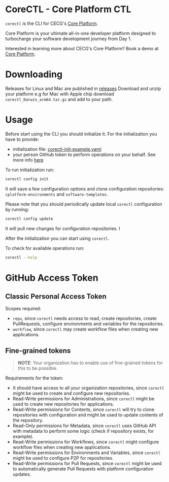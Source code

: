 # CoreCTL - Core Platform CTL

`corectl` is the CLI for CECG's [Core Platform](https://www.cecg.io/core-platform/).

Core Platform is your ultimate all-in-one developer platform designed to turbocharge your software development journey from Day 1.

Interested in learning more about CECG's Core Platform? Book a demo at [Core Platform](https://www.cecg.io/core-platform/).

# Downloading

Releases for Linux and Mac are published in [releases](https://github.com/coreeng/corectl/releases/)
Download and unzip your platform e.g for Mac with Apple chip download `corectl_Darwin_arm64.tar.gz`
and add to your path.

# Usage 

Before start using the CLI you should initialize it.
For the initialization you have to provide:
- initialization file: [corectl-init-example.yaml](corectl-init-example.yaml)
- your person GitHub token to perform operations on your behalf. See more info [here](#GitHub-Access-Token)

To run initialization run:
```bash
corectl config init
```
It will save a few configuration options and clone configuration repositories:
`cplatform-environments` and `software-templates`.

Please note that you should periodically update local `corectl` configuration by running:
```bash
corectl config update
```
It will pull new changes for configuration repositories.
I

After the initialization you can start using `corectl`. 

To check for available operations run:
```bash 
corectl --help
```

# GitHub Access Token

## Classic Personal Access Token
Scopes required:
- `repo`, since `corectl` needs access to read, create repositories, create PullRequests, configure environments and variables for the repositories.
- `workflow`, since `corectl` may create workflow files when creating new applications.

## Fine-grained tokens
> **_NOTE_**: Your organization has to enable use of fine-grained tokens for this to be possible.

Requirements for the token:
- It should have access to all your organization repositories, since `corectl` might be used to create and configure new repositories.
- Read-Write permissions for Administrations, since `corectl` might be used to create new repositories for applications.
- Read-Write permissions for Contents, since `corectl` will try to clone repositories with configuration and might be used to update contents of the repository.
- Read-Only permissions for Metadata, since `corectl` uses GitHub API with metadata to perform some logic (check if repository exists, for example).
- Read-Write permissions for Workflows, since `corectl` might configure workflow files when creating new applications.
- Read-Write permissions for Environments and Variables, since `corectl` might be used to configure P2P for repositories.
- Read-Write permissions for Pull Requests, since `corectl` might be used to automatically generate Pull Requests with platform configuration updates.
